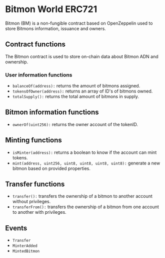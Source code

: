 # Bitmon World ERC721

Bitmon (BM) is a non-fungible contract based on OpenZeppelin used to store Bitmons information, issuance and owners.

## Contract functions

The Bitmon contract is used to store on-chain data about Bitmon ADN and ownership.

### User information functions

* `balanceOf(address):` returns the amount of bitmons assigned.
* `tokensOfOwner(address):` returns an array of ID's of bitmons owned.
* `totalSupply():` returns the total amount of bitmons in supply.

## Bitmon information functions

* `ownerOf(uint256):` returns the owner account of the tokenID.

## Minting functions

* `isMinter(address):` returns a boolean to know if the account can mint tokens.
* `mint(address, uint256, uint8, uint8, uint8, uint8):` generate a new bitmon based on provided properties.

## Transfer functions

* `transfer():` transfers the ownership of a bitmon to another account without privileges.
* `transferFrom():` transfers the ownership of a bitmon from one account to another with privileges.

## Events

* `Transfer`
* `MinterAdded`
* `MintedBitmon`
